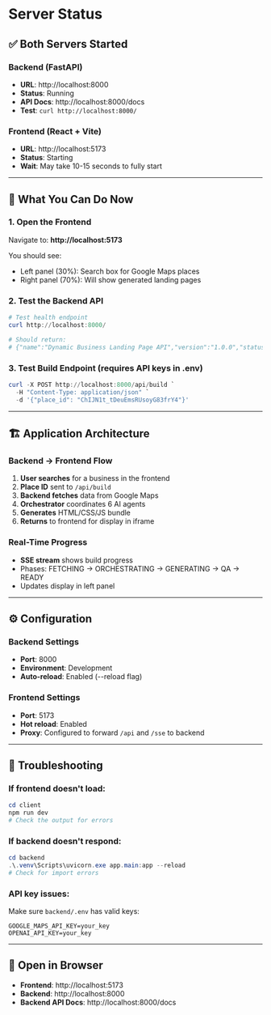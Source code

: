 # Server Status

## ✅ Both Servers Started

### **Backend (FastAPI)**

- **URL**: http://localhost:8000
- **Status**: Running
- **API Docs**: http://localhost:8000/docs
- **Test**: `curl http://localhost:8000/`

### **Frontend (React + Vite)**

- **URL**: http://localhost:5173
- **Status**: Starting
- **Wait**: May take 10-15 seconds to fully start

---

## 🎯 What You Can Do Now

### 1. **Open the Frontend**

Navigate to: **http://localhost:5173**

You should see:

- Left panel (30%): Search box for Google Maps places
- Right panel (70%): Will show generated landing pages

### 2. **Test the Backend API**

```powershell
# Test health endpoint
curl http://localhost:8000/

# Should return:
# {"name":"Dynamic Business Landing Page API","version":"1.0.0","status":"online"}
```

### 3. **Test Build Endpoint** (requires API keys in .env)

```powershell
curl -X POST http://localhost:8000/api/build `
  -H "Content-Type: application/json" `
  -d '{"place_id": "ChIJN1t_tDeuEmsRUsoyG83frY4"}'
```

---

## 🏗️ Application Architecture

### Backend → Frontend Flow

1. **User searches** for a business in the frontend
2. **Place ID** sent to `/api/build`
3. **Backend fetches** data from Google Maps
4. **Orchestrator** coordinates 6 AI agents
5. **Generates** HTML/CSS/JS bundle
6. **Returns** to frontend for display in iframe

### Real-Time Progress

- **SSE stream** shows build progress
- Phases: FETCHING → ORCHESTRATING → GENERATING → QA → READY
- Updates display in left panel

---

## ⚙️ Configuration

### Backend Settings

- **Port**: 8000
- **Environment**: Development
- **Auto-reload**: Enabled (--reload flag)

### Frontend Settings

- **Port**: 5173
- **Hot reload**: Enabled
- **Proxy**: Configured to forward `/api` and `/sse` to backend

---

## 🐛 Troubleshooting

### If frontend doesn't load:

```powershell
cd client
npm run dev
# Check the output for errors
```

### If backend doesn't respond:

```powershell
cd backend
.\.venv\Scripts\uvicorn.exe app.main:app --reload
# Check for import errors
```

### API key issues:

Make sure `backend/.env` has valid keys:

```env
GOOGLE_MAPS_API_KEY=your_key
OPENAI_API_KEY=your_key
```

---

## 📱 Open in Browser

- **Frontend**: http://localhost:5173
- **Backend**: http://localhost:8000
- **Backend API Docs**: http://localhost:8000/docs

